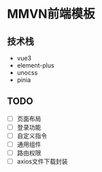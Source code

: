 # MMVN前端模板

## 技术栈

- vue3
- element-plus
- unocss
- pinia

## TODO

- [ ] 页面布局
- [ ] 登录功能
- [ ] 自定义指令
- [ ] 通用组件
- [ ] 路由权限
- [ ] axios文件下载封装
